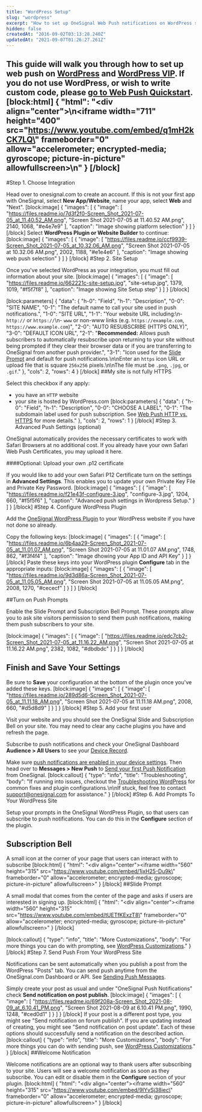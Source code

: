 ```yaml
---
title: "WordPress Setup"
slug: "wordpress"
excerpt: "How to set up OneSignal Web Push notifications on WordPress sites"
hidden: false
createdAt: "2016-09-02T03:13:28.240Z"
updatedAt: "2021-09-07T01:26:27.261Z"
---
```

This guide will walk you through how to set up web push on [WordPress](https://Wordpress.com) and [WordPress VIP](https://wpvip.com/partner/onesignal/). If you do not use WordPress, or wish to write custom code, please [go to Web Push Quickstart](doc:web-push-quickstart).
[block:html]
{
  "html": "<div align=\"center\">\n<iframe width=\"711\" height=\"400\" src=\"https://www.youtube.com/embed/q1mH2kCK7LQ\" frameborder=\"0\" allow=\"accelerometer; encrypted-media; gyroscope; picture-in-picture\" allowfullscreen></iframe>\n</div>"
}
[/block]
---

#Step 1. Choose Integration

Head over to onesignal.com to create an account. If this is not your first app with OneSignal, select **New App/Website**, name your app, select **Web** and "Next".
[block:image]
{
  "images": [
    {
      "image": [
        "https://files.readme.io/7d3f2f0-Screen_Shot_2021-07-05_at_11.40.52_AM.png",
        "Screen Shot 2021-07-05 at 11.40.52 AM.png",
        2140,
        1068,
        "#e4e7e9"
      ],
      "caption": "Image showing platform selection"
    }
  ]
}
[/block]
Select **WordPress Plugin or Website Builder** to continue:
[block:image]
{
  "images": [
    {
      "image": [
        "https://files.readme.io/ccf9939-Screen_Shot_2021-07-05_at_10.32.06_AM.png",
        "Screen Shot 2021-07-05 at 10.32.06 AM.png",
        2002,
        1188,
        "#e1e4e6"
      ],
      "caption": "Image showing web push selection"
    }
  ]
}
[/block]
#Step 2. Site Setup

Once you've selected WordPress as your integration, you must fill out information about your site.
[block:image]
{
  "images": [
    {
      "image": [
        "https://files.readme.io/662221c-site-setup.jpg",
        "site-setup.jpg",
        1379,
        1019,
        "#f5f7f8"
      ],
      "caption": "Image showing Site Setup step"
    }
  ]
}
[/block]

[block:parameters]
{
  "data": {
    "h-0": "Field",
    "h-1": "Description",
    "0-0": "SITE NAME",
    "0-1": "The default name to call your site used in push notifications.",
    "1-0": "SITE URL",
    "1-1": "Your website URL including:\n- `http://` or `https://`\n- `www` or non-www links (e.g. `https://example.com`, `https://www.example.com`)",
    "2-0": "AUTO RESUBSCRIBE (HTTPS ONLY)",
    "3-0": "DEFAULT ICON URL",
    "2-1": "**Recommended:** Allows push subscribers to automatically resubscribe upon returning to your site without being prompted if they clear their browser data or if you are transferring to OneSignal from another push provider.",
    "3-1": "Icon used for the [Slide Prompt](doc:slide-prompt) and default for push notifications.\n\nEnter an `https` icon URL or upload file that is square `256x256` pixels.\n\nThe file must be `.png`, `.jpg`, or `.gif`."
  },
  "cols": 2,
  "rows": 4
}
[/block]
##My site is not fully HTTPS

Select this checkbox if any apply:
- you have an `HTTP`  website
- your site is hosted by WordPress.com
[block:parameters]
{
  "data": {
    "h-0": "Field",
    "h-1": "Description",
    "0-0": "CHOOSE A LABEL",
    "0-1": "The subdomain label used for push subscription. See [Web Push HTTP vs. HTTPS](doc:web-push-http-vs-https) for more details."
  },
  "cols": 2,
  "rows": 1
}
[/block]
#Step 3. Advanced Push Settings (optional)

OneSignal automatically provides the necessary certificates to work with Safari Browsers at no additional cost. If you already have your own Safari Web Push Certificates, you may upload it here.

####Optional: Upload your own .p12 certificate

If you would like to add your own Safari P12 Certificate turn on the settings in **Advanced Settings**. This enables you to update your own Private Key File and Private Key Password.
[block:image]
{
  "images": [
    {
      "image": [
        "https://files.readme.io/f21e43f-configure-3.jpg",
        "configure-3.jpg",
        1204,
        660,
        "#f5f5f6"
      ],
      "caption": "Advanced push settings in Wordpress Setup."
    }
  ]
}
[/block]
#Step 4. Configure WordPress Plugin

Add the [OneSignal WordPress Plugin](https://wordpress.org/plugins/onesignal-free-web-push-notifications/) to your WordPress website if you have not done so already.

Copy the following keys:
[block:image]
{
  "images": [
    {
      "image": [
        "https://files.readme.io/6b4aa29-Screen_Shot_2021-07-05_at_11.01.07_AM.png",
        "Screen Shot 2021-07-05 at 11.01.07 AM.png",
        1748,
        862,
        "#f3f4f4"
      ],
      "caption": "Image dhowing your App ID and API Key"
    }
  ]
}
[/block]
Paste these keys into your WordPress plugin **Configure** tab in the appropriate inputs:
[block:image]
{
  "images": [
    {
      "image": [
        "https://files.readme.io/9d3d86a-Screen_Shot_2021-07-05_at_11.05.05_AM.png",
        "Screen Shot 2021-07-05 at 11.05.05 AM.png",
        2008,
        1270,
        "#cececf"
      ]
    }
  ]
}
[/block]

##Turn on Push Prompts

Enable the Slide Prompt and Subscription Bell Prompt. These prompts allow you to ask site visitors permission to send them push notifications, making them push subscribers to your site.

[block:image]
{
  "images": [
    {
      "image": [
        "https://files.readme.io/edc7cb2-Screen_Shot_2021-07-05_at_11.16.22_AM.png",
        "Screen Shot 2021-07-05 at 11.16.22 AM.png",
        2382,
        1082,
        "#dbdbdc"
      ]
    }
  ]
}
[/block]
## Finish and Save Your Settings
Be sure to **Save** your configuration at the bottom of the plugin once you've added these keys.
[block:image]
{
  "images": [
    {
      "image": [
        "https://files.readme.io/289d5d6-Screen_Shot_2021-07-05_at_11.11.18_AM.png",
        "Screen Shot 2021-07-05 at 11.11.18 AM.png",
        2008,
        660,
        "#d5d8d9"
      ]
    }
  ]
}
[/block]
#Step 5. Add your first user

Visit your website and you should see the OneSignal Slide and Subscription Bell on your site. You may need to clear any cache plugins you have and refresh the page.

Subscribe to push notifications and check your OneSignal Dashboard **Audience > All Users** to see your [Device Record](doc:users). 

Make sure [push notifications are enabled in your device settings](https://documentation.onesignal.com/docs/notifications-not-shown-web-push#notifications-are-blocked-in-settings). Then head over to **Messages > New Push** to [Send your first Push Notification](doc:sending-notifications) from OneSignal. 
[block:callout]
{
  "type": "info",
  "title": "Troubleshooting",
  "body": "If running into issues, checkout the [Troubleshooting WordPress](doc:troubleshooting-wordpress-web-push) for common fixes and plugin configurations.\n\nIf stuck, feel free to contact [support@onesignal.com](mailto:support@onesignal.com) for assistance."
}
[/block]
#Step 6. Add Prompts To Your WordPress Site

Setup your prompts in the OneSignal WordPress Plugin, so that users can subscribe to push notifications. You can do this in the **Configure** section of the plugin.

## Subscription Bell

A small icon at the corner of your page that users can interact with to subscribe 
[block:html]
{
  "html": "<div align=\"center\"><iframe width=\"560\" height=\"315\" src=\"https://www.youtube.com/embed/1jxH25-Du9k\" frameborder=\"0\" allow=\"accelerometer; encrypted-media; gyroscope; picture-in-picture\" allowfullscreen></iframe></div>"
}
[/block]
##Slide Prompt

A small modal that comes from the center of the page and asks if users are interested in signing up.
[block:html]
{
  "html": "<div align=\"center\"><iframe width=\"560\" height=\"315\" src=\"https://www.youtube.com/embed/tUETfKExzT8\" frameborder=\"0\" allow=\"accelerometer; encrypted-media; gyroscope; picture-in-picture\" allowfullscreen></iframe></div>"
}
[/block]

[block:callout]
{
  "type": "info",
  "title": "More Customizations",
  "body": "For more things you can do with prompting, see [WordPress Customizations](doc:web-push-wordpress-faq)."
}
[/block]
#Step 7. Send Push From Your WordPress Site

Notifications can be sent automatically when you publish a post from the WordPress "Posts" tab. You can send push anytime from the OneSignal.com Dashboard or API. See [Sending Push Messages](doc:sending-notifications).

Simply create your post as usual and under "OneSignal Push Notifications" check **Send notification on post publish**.
[block:image]
{
  "images": [
    {
      "image": [
        "https://files.readme.io/69f208a-Screen_Shot_2021-08-09_at_6.10.41_PM.png",
        "Screen Shot 2021-08-09 at 6.10.41 PM.png",
        1990,
        1248,
        "#ced0d1"
      ]
    }
  ]
}
[/block]
If your post is a different post type, you might see "Send notification on forum publish". If you are updating instead of creating, you might see "Send notification on post update". Each of these options should successfully send a notification on the described action.
[block:callout]
{
  "type": "info",
  "title": "More Customizations",
  "body": "For more things you can do with sending push, see [WordPress Customizations](doc:web-push-wordpress-faq)."
}
[/block]
##Welcome Notification

Welcome notifications are an optional way to thank users after subscribing to your site. Users will see a welcome notification as soon as they subscribe. You can edit or disable them in the **Configure** section of your plugin.
[block:html]
{
  "html": "<div align=\"center\"><iframe width=\"560\" height=\"315\" src=\"https://www.youtube.com/embed/9IYvSj38iec\" frameborder=\"0\" allow=\"accelerometer; encrypted-media; gyroscope; picture-in-picture\" allowfullscreen></iframe></div>"
}
[/block]
